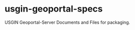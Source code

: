 usgin-geoportal-specs
=====================

USGIN Geoportal-Server Documents and Files for packaging. 
